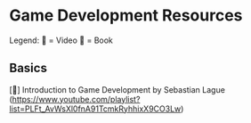 # Game Development Resources

Legend: 
🎥 = Video
📖 = Book

## Basics
[🎥] Introduction to Game Development by Sebastian Lague (https://www.youtube.com/playlist?list=PLFt_AvWsXl0fnA91TcmkRyhhixX9CO3Lw)
